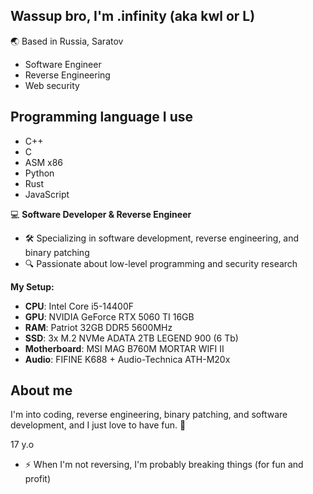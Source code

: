 ## Wassup bro, I'm .infinity (aka kwl or L)

🌏 Based in Russia, Saratov 

- Software Engineer
- Reverse Engineering
- Web security

## Programming language I use
- C++
- C
- ASM x86
- Python
- Rust
- JavaScript

💻 **Software Developer & Reverse Engineer**
- 🛠️ Specializing in software development, reverse engineering, and binary patching
- 🔍 Passionate about low-level programming and security research

**My Setup:**
- **CPU**: Intel Core i5-14400F
- **GPU**: NVIDIA GeForce RTX 5060 TI 16GB
- **RAM**: Patriot 32GB DDR5 5600MHz
- **SSD**: 3x  M.2 NVMe ADATA 2TB LEGEND 900 (6 Tb)
- **Motherboard**: MSI MAG B760M MORTAR WIFI II
- **Audio**: FIFINE K688 + Audio-Technica ATH-M20x

## About me

I'm into coding, reverse engineering, binary patching, and software development, and I just love to have fun. 🦐

17 y.o

- ⚡ When I'm not reversing, I'm probably breaking things (for fun and profit)

